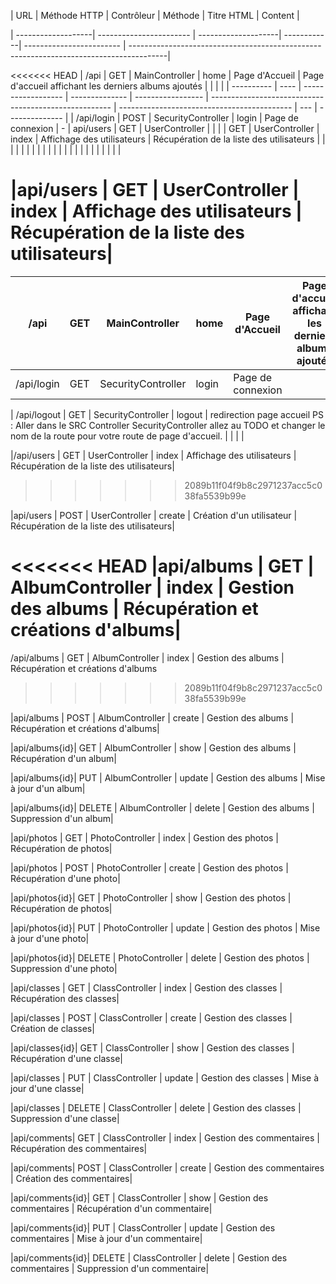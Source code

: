| URL | Méthode HTTP | Contrôleur | Méthode | Titre HTML | Content |

| -------------------| ----------------------- | --------------------| ------------| ------------------------ | ---------------------------------------------------------------------------------------|

<<<<<<< HEAD
| /api       | GET  | MainController     | home           | Page d'Accueil    | Page d'accueil affichant les derniers albums ajoutés |                                             |     |                |
| ---------- | ---- | ------------------ | -------------- | ----------------- | ----------------------------------------------------- | ------------------------------------------- | --- | -------------- |
| /api/login | POST | SecurityController | login          | Page de connexion | -                                                     | api/users                                   | GET | UserController |
|            |      | GET                | UserController | index             | Affichage des utilisateurs                            | Récupération de la liste des utilisateurs |     |                |
|            |      |                    |                |                   |                                                       |                                             |     |                |
|            |      |                    |                |                   |                                                       |                                             |     |                |

|api/users | GET | UserController | index | Affichage des utilisateurs | Récupération de la liste des utilisateurs|
=======
| /api             | GET  | MainController     | home  | Page d'Accueil    | Page d'accueil affichant les derniers albums ajoutés |     |     |     |
| ---------------- | ---- | ------------------ | ----- | ----------------- | ---------------------------------------------------- | --- | --- | --- |
| /api/login | GET | SecurityController | login | Page de connexion | 

| /api/logout | GET | SecurityController | logout | redirection page accueil   PS : Aller dans le SRC Controller SecurityController allez au TODO et changer le nom de la route pour votre route de page d'accueil.                                                 |     |     |     |

|/api/users | GET | UserController | index | Affichage des utilisateurs | Récupération de la liste des utilisateurs|
>>>>>>> 2089b11f04f9b8c2971237acc5c038fa5539b99e

|api/users | POST | UserController | create | Création d'un utilisateur | Récupération de la liste des utilisateurs|

<<<<<<< HEAD
|api/albums | GET | AlbumController | index | Gestion des albums | Récupération et créations d'albums|
=======


/api/albums | GET | AlbumController | index | Gestion des albums | Récupération et créations d'albums
>>>>>>> 2089b11f04f9b8c2971237acc5c038fa5539b99e

|api/albums | POST | AlbumController | create | Gestion des albums | Récupération et créations d'albums|

|api/albums{id}| GET | AlbumController | show | Gestion des albums | Récupération d'un album|

|api/albums{id}| PUT | AlbumController | update | Gestion des albums | Mise à jour d'un album|

|api/albums{id}| DELETE | AlbumController | delete | Gestion des albums | Suppression d'un album|

|api/photos | GET | PhotoController | index | Gestion des photos | Récupération de photos|

|api/photos | POST | PhotoController | create | Gestion des photos | Récupération d'une photo|

|api/photos{id}| GET | PhotoController | show | Gestion des photos | Récupération de photos|

|api/photos{id}| PUT | PhotoController | update | Gestion des photos | Mise à jour d'une photo|

|api/photos{id}| DELETE | PhotoController | delete | Gestion des photos | Suppression d'une photo|

|api/classes | GET | ClassController | index | Gestion des classes | Récupération des classes|

|api/classes | POST | ClassController | create | Gestion des classes | Création de classes|

|api/classes{id}| GET | ClassController | show | Gestion des classes | Récupération d'une classe|

|api/classes | PUT | ClassController | update | Gestion des classes | Mise à jour d'une classe|

|api/classes | DELETE | ClassController | delete | Gestion des classes | Suppression d'une classe|

|api/comments| GET | ClassController | index | Gestion des commentaires | Récupération des commentaires|

|api/comments| POST | ClassController | create | Gestion des commentaires | Création des commentaires|

|api/comments{id}| GET | ClassController | show | Gestion des commentaires | Récupération d'un commentaire|

|api/comments{id}| PUT | ClassController | update | Gestion des commentaires | Mise à jour d'un commentaire|

|api/comments{id}| DELETE | ClassController | delete | Gestion des commentaires | Suppression d'un commentaire|
